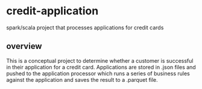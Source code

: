 # credit-application
spark/scala project that processes applications for credit cards

## overview
This is a conceptual project to determine whether a customer is successful in their application for a credit card. Applications are stored in .json files and pushed to the application processor which runs a series of business rules against the application and saves the result to a .parquet file.
